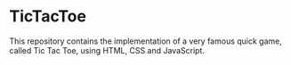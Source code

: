 # TicTacToe

This repository contains the implementation of a very famous quick game, called Tic Tac Toe, using HTML, CSS and JavaScript. 
